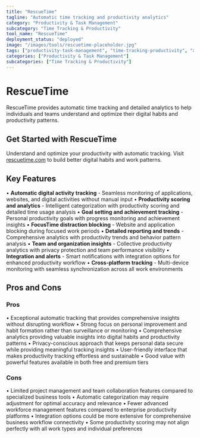 ```yaml
---
title: "RescueTime"
tagline: "Automatic time tracking and productivity analytics"
category: "Productivity & Task Management"
subcategory: "Time Tracking & Productivity"
tool_name: "RescueTime"
deployment_status: "deployed"
image: "/images/tools/rescuetime-placeholder.jpg"
tags: ["productivity-task-management", "time-tracking-productivity", "automatic-tracking", "productivity-analytics", "focus-monitoring"]
categories: ["Productivity & Task Management"]
subcategories: ["Time Tracking & Productivity"]
---
```


# RescueTime

RescueTime provides automatic time tracking and detailed analytics to help individuals and teams understand and optimize their digital habits and productivity patterns.

## Get Started with RescueTime

Understand and optimize your productivity with automatic tracking. Visit [rescuetime.com](https://www.rescuetime.com) to build better digital habits and work patterns.

## Key Features

• **Automatic digital activity tracking** - Seamless monitoring of applications, websites, and digital activities without manual input
• **Productivity scoring and analytics** - Intelligent categorization with productivity scoring and detailed time usage analysis
• **Goal setting and achievement tracking** - Personal productivity goals with progress monitoring and achievement insights
• **FocusTime distraction blocking** - Website and application blocking during focused work periods
• **Detailed reporting and trends** - Comprehensive analytics with productivity trends and behavior pattern analysis
• **Team and organization insights** - Collective productivity analytics with privacy protection and team performance visibility
• **Integration and alerts** - Smart notifications with integration options for enhanced productivity workflow
• **Cross-platform tracking** - Multi-device monitoring with seamless synchronization across all work environments

## Pros and Cons

### Pros
• Exceptional automatic tracking that provides comprehensive insights without disrupting workflow
• Strong focus on personal improvement and habit formation rather than surveillance or monitoring
• Comprehensive analytics providing valuable insights into digital habits and productivity patterns
• Privacy-conscious approach that keeps personal data secure while providing meaningful tracking insights
• User-friendly interface that makes productivity tracking effortless and sustainable
• Good value with powerful features available in both free and premium tiers

### Cons
• Limited project management and team collaboration features compared to specialized business tools
• Automatic categorization may require adjustment for optimal accuracy and relevance
• Fewer advanced workforce management features compared to enterprise productivity platforms
• Integration options could be more extensive for comprehensive business workflow connectivity
• Some productivity scoring may not align perfectly with all work types and individual preferences